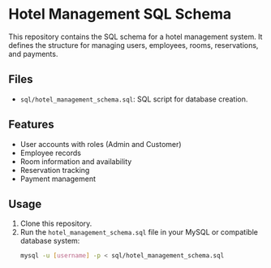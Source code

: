 # Hotel Management SQL Schema

This repository contains the SQL schema for a hotel management system. It defines the structure for managing users, employees, rooms, reservations, and payments.

## Files
- `sql/hotel_management_schema.sql`: SQL script for database creation.

## Features
- User accounts with roles (Admin and Customer)
- Employee records
- Room information and availability
- Reservation tracking
- Payment management

## Usage
1. Clone this repository.
2. Run the `hotel_management_schema.sql` file in your MySQL or compatible database system:
   ```bash
   mysql -u [username] -p < sql/hotel_management_schema.sql
